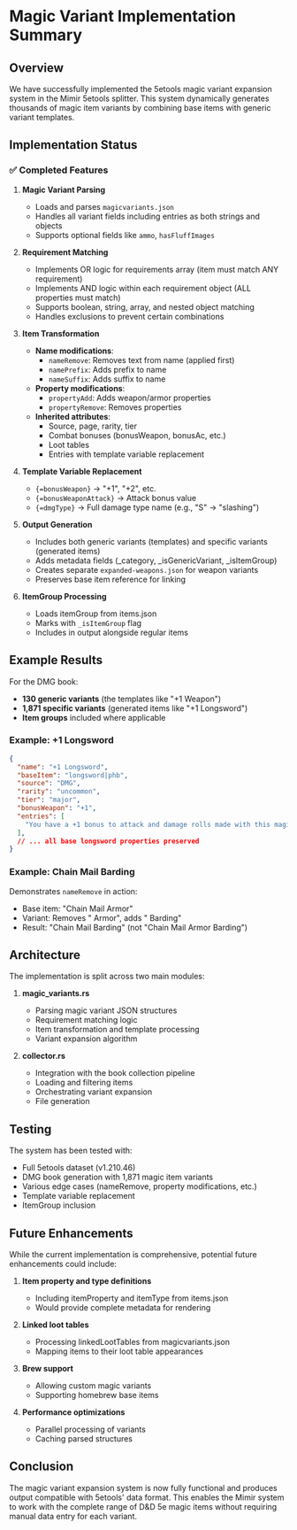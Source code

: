 # Magic Variant Implementation Summary

## Overview
We have successfully implemented the 5etools magic variant expansion system in the Mimir 5etools splitter. This system dynamically generates thousands of magic item variants by combining base items with generic variant templates.

## Implementation Status

### ✅ Completed Features

1. **Magic Variant Parsing**
   - Loads and parses `magicvariants.json`
   - Handles all variant fields including entries as both strings and objects
   - Supports optional fields like `ammo`, `hasFluffImages`

2. **Requirement Matching**
   - Implements OR logic for requirements array (item must match ANY requirement)
   - Implements AND logic within each requirement object (ALL properties must match)
   - Supports boolean, string, array, and nested object matching
   - Handles exclusions to prevent certain combinations

3. **Item Transformation**
   - **Name modifications**:
     - `nameRemove`: Removes text from name (applied first)
     - `namePrefix`: Adds prefix to name
     - `nameSuffix`: Adds suffix to name
   - **Property modifications**:
     - `propertyAdd`: Adds weapon/armor properties
     - `propertyRemove`: Removes properties
   - **Inherited attributes**:
     - Source, page, rarity, tier
     - Combat bonuses (bonusWeapon, bonusAc, etc.)
     - Loot tables
     - Entries with template variable replacement

4. **Template Variable Replacement**
   - `{=bonusWeapon}` → "+1", "+2", etc.
   - `{=bonusWeaponAttack}` → Attack bonus value
   - `{=dmgType}` → Full damage type name (e.g., "S" → "slashing")

5. **Output Generation**
   - Includes both generic variants (templates) and specific variants (generated items)
   - Adds metadata fields (_category, _isGenericVariant, _isItemGroup)
   - Creates separate `expanded-weapons.json` for weapon variants
   - Preserves base item reference for linking

6. **ItemGroup Processing**
   - Loads itemGroup from items.json
   - Marks with `_isItemGroup` flag
   - Includes in output alongside regular items

## Example Results

For the DMG book:
- **130 generic variants** (the templates like "+1 Weapon")
- **1,871 specific variants** (generated items like "+1 Longsword")
- **Item groups** included where applicable

### Example: +1 Longsword
```json
{
  "name": "+1 Longsword",
  "baseItem": "longsword|phb",
  "source": "DMG",
  "rarity": "uncommon",
  "tier": "major",
  "bonusWeapon": "+1",
  "entries": [
    "You have a +1 bonus to attack and damage rolls made with this magic weapon."
  ],
  // ... all base longsword properties preserved
}
```

### Example: Chain Mail Barding
Demonstrates `nameRemove` in action:
- Base item: "Chain Mail Armor"
- Variant: Removes " Armor", adds " Barding"
- Result: "Chain Mail Barding" (not "Chain Mail Armor Barding")

## Architecture

The implementation is split across two main modules:

1. **magic_variants.rs**
   - Parsing magic variant JSON structures
   - Requirement matching logic
   - Item transformation and template processing
   - Variant expansion algorithm

2. **collector.rs**
   - Integration with the book collection pipeline
   - Loading and filtering items
   - Orchestrating variant expansion
   - File generation

## Testing

The system has been tested with:
- Full 5etools dataset (v1.210.46)
- DMG book generation with 1,871 magic item variants
- Various edge cases (nameRemove, property modifications, etc.)
- Template variable replacement
- ItemGroup inclusion

## Future Enhancements

While the current implementation is comprehensive, potential future enhancements could include:

1. **Item property and type definitions**
   - Including itemProperty and itemType from items.json
   - Would provide complete metadata for rendering

2. **Linked loot tables**
   - Processing linkedLootTables from magicvariants.json
   - Mapping items to their loot table appearances

3. **Brew support**
   - Allowing custom magic variants
   - Supporting homebrew base items

4. **Performance optimizations**
   - Parallel processing of variants
   - Caching parsed structures

## Conclusion

The magic variant expansion system is now fully functional and produces output compatible with 5etools' data format. This enables the Mimir system to work with the complete range of D&D 5e magic items without requiring manual data entry for each variant.